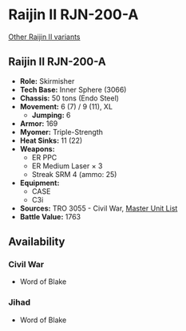# Raijin II RJN-200-A

[Other Raijin II variants](../raijin_ii.md)

## Raijin II RJN-200-A
- **Role:** Skirmisher
- **Tech Base:** Inner Sphere (3066)
- **Chassis:** 50 tons (Endo Steel)
- **Movement:** 6 (7) / 9 (11), XL
  - **Jumping:** 6
- **Armor:** 169
- **Myomer:** Triple-Strength
- **Heat Sinks:** 11 (22)
- **Weapons:**
  - ER PPC
  - ER Medium Laser × 3
  - Streak SRM 4 (ammo: 25)
- **Equipment:**
  - CASE
  - C3i
- **Sources:** TRO 3055 - Civil War, [Master Unit List](http://masterunitlist.info/Unit/Details/2628/raijin-ii-rjn-200-a)
- **Battle Value:** 1763

## Availability

### Civil War
- Word of Blake

### Jihad
- Word of Blake

